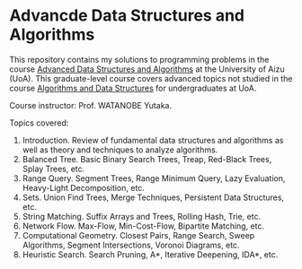 # Advancde Data Structures and Algorithms
This repository contains my solutions to programming problems in the course [Advanced Data Structures and Algorithms](https://onlinejudge.u-aizu.ac.jp/) at the University of Aizu (UoA). This graduate-level course covers advanced topics not studied in the course [Algorithms and Data Structures](https://u-aizu.ac.jp/course/alg1/) for undergraduates at UoA. 

Course instructor: Prof. WATANOBE Yutaka. 

Topics covered:
1. Introduction. Review of fundamental data structures and algorithms as well as theory and techniques to analyze algorithms.
2. Balanced Tree. Basic Binary Search Trees, Treap, Red-Black Trees, Splay Trees, etc.
3. Range Query. Segment Trees, Range Minimum Query, Lazy Evaluation, Heavy-Light Decomposition, etc.
4. Sets. Union Find Trees, Merge Techniques, Persistent Data Structures, etc.
5. String Matching. Suffix Arrays and Trees, Rolling Hash, Trie, etc.
6. Network Flow. Max-Flow, Min-Cost-Flow, Bipartite Matching, etc.
7. Computational Geometry. Closest Pairs, Range Search, Sweep Algorithms, Segment Intersections, Voronoi Diagrams, etc.
8. Heuristic Search. Search Pruning, A*, Iterative Deepening, IDA*, etc.
